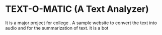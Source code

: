 # TEXT-O-MATIC (A Text Analyzer)
It is a major project for college .
A sample website to convert the text into audio and for the summarization of text.
it is a bot

